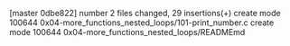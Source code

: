 [master 0dbe822] number
 2 files changed, 29 insertions(+)
 create mode 100644 0x04-more_functions_nested_loops/101-print_number.c
 create mode 100644 0x04-more_functions_nested_loops/READMEmd
